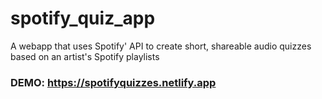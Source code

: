 # spotify_quiz_app
A webapp that uses Spotify' API to create short, shareable audio quizzes based on an artist's Spotify playlists
### DEMO: https://spotifyquizzes.netlify.app
